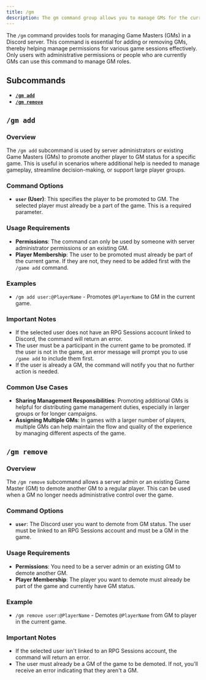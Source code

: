 ```yaml
---
title: /gm
description: The gm command group allows you to manage GMs for the current game
---
```


The `/gm` command provides tools for managing Game Masters (GMs) in a Discord server. This command is essential for adding or removing GMs, thereby helping manage permissions for various game sessions effectively. Only users with administrative permissions or people who are currently GMs can use this command to manage GM roles.

## Subcommands

- [**`/gm add`**](#gm-add)
- [**`/gm remove`**](#gm-remove)

## `/gm add`

### Overview

The `/gm add` subcommand is used by server administrators or existing Game Masters (GMs) to promote another player to GM status for a specific game. This is useful in scenarios where additional help is needed to manage gameplay, streamline decision-making, or support large player groups.

### Command Options

- **`user` (User)**: This specifies the player to be promoted to GM. The selected player must already be a part of the game. This is a required parameter.
  
### Usage Requirements

- **Permissions**: The command can only be used by someone with server administrator permissions or an existing GM.
- **Player Membership**: The user to be promoted must already be part of the current game. If they are not, they need to be added first with the `/game add` command.

### Examples

- `/gm add user:@PlayerName` - Promotes `@PlayerName` to GM in the current game.

### Important Notes

- If the selected user does not have an RPG Sessions account linked to Discord, the command will return an error.
- The user must be a participant in the current game to be promoted. If the user is not in the game, an error message will prompt you to use `/game add` to include them first.
- If the user is already a GM, the command will notify you that no further action is needed.

### Common Use Cases

- **Sharing Management Responsibilities**: Promoting additional GMs is helpful for distributing game management duties, especially in larger groups or for longer campaigns.
- **Assigning Multiple GMs**: In games with a larger number of players, multiple GMs can help maintain the flow and quality of the experience by managing different aspects of the game.

## `/gm remove`

### Overview

The `/gm remove` subcommand allows a server admin or an existing Game Master (GM) to demote another GM to a regular player. This can be used when a GM no longer needs administrative control over the game.

### Command Options

- **`user`**: The Discord user you want to demote from GM status. The user must be linked to an RPG Sessions account and must be a GM in the game.

### Usage Requirements

- **Permissions**: You need to be a server admin or an existing GM to demote another GM.
- **Player Membership**: The player you want to demote must already be part of the game and currently have GM status.


### Example

- `/gm remove user:@PlayerName` - Demotes `@PlayerName` from GM to player in the current game.

### Important Notes

- If the selected user isn't linked to an RPG Sessions account, the command will return an error.
- The user must already be a GM of the game to be demoted. If not, you'll receive an error indicating that they aren't a GM.
